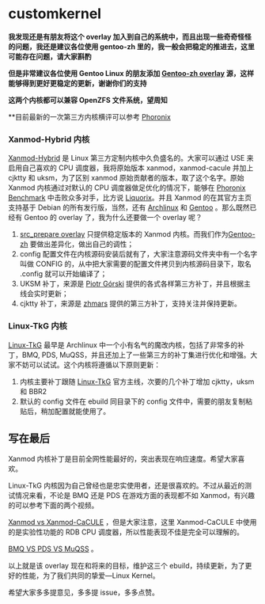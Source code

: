 # customkernel

**我发现还是有朋友将这个 overlay 加入到自己的系统中，而且出现一些奇奇怪怪的问题，我还是建议各位使用 gentoo-zh 里的，我一般会把稳定的推进去，这里可能存在问题，请大家斟酌**

**但是非常建议各位使用 Gentoo Linux 的朋友添加 [Gentoo-zh overlay](https://github.com/microcai/gentoo-zh) 源，这样能够得到更好更稳定的更新，谢谢你们的支持**

**这两个内核都可以兼容 OpenZFS 文件系统，望周知**

**目前最新的一次第三方内核横评可以参考 [Phoronix](https://www.phoronix.com/scan.php?page=article&item=ryzen5-xanmod-liquorix&num=1)

### Xanmod-Hybrid 内核

[Xanmod-Hybrid](https://xanmod.org/) 是 Linux 第三方定制内核中久负盛名的。大家可以通过 USE 来启用自己喜欢的 CPU 调度器，我将原始版本 xanmod，xanmod-cacule 并加上 cjktty 和 uksm，为了区别 xanmod 原始贡献者的版本，取了这个名字。原始 Xanmod 内核通过对默认的 CPU 调度器做足优化的情况下，能够在 [Phoronix Benchmark](https://www.phoronix.com/scan.php?page=article&item=xanmod-2020-kernel&num=3) 中击败众多对手，比方说 [Liquorix](https://liquorix.net/)。并且 Xanmod 的在其官方主页支持基于 Debian 的所有发行版，当然，还有 [Archlinux](https://aur.archlinux.org/packages/linux-xanmod/) 和 [Gentoo](https://gitlab.com/src_prepare/src_prepare-overlay/-/tree/master/sys-kernel/xanmod-sources) 。那么既然已经有 Gentoo 的 overlay 了，我为什么还要做一个 overlay 呢？

1. [src_prepare overlay](https://gitlab.com/src_prepare/src_prepare-overlay) 只提供稳定版本的 Xanmod 内核。而我们作为[Gentoo-zh](https://github.com/microcai/gentoo-zh) 要做出差异化，做出自己的调性；
2. config 配置文件在内核源码安装后就有了，大家注意源码文件夹中有一个名字叫做 CONFIG 的，从中把大家需要的配置文件拷贝到内核源码目录下，取名 .config 就可以开始编译了；
3. UKSM 补丁，来源是 [Piotr Górski](https://gitlab.com/sirlucjan/kernel-patches/-/tree/master) 提供的各式各样第三方补丁，并且根据主线会实时更新；
4. cjktty 补丁，来源是 [zhmars](https://github.com/zhmars/cjktty-patches) 提供的第三方补丁，支持关注并保持更新。

### Linux-TkG 内核

[Linux-TkG](https://github.com/Frogging-Family/linux-tkg) 最早是 Archlinux 中一个小有名气的魔改内核，包括了非常多的补丁，BMQ, PDS, MuQSS，并且还加上了一些第三方的补丁集进行优化和增强。大家不妨可以试试。这个内核将遵循以下原则更新：

1. 内核主要补丁跟随 [Linux-TkG](https://github.com/Frogging-Family/linux-tkg) 官方主线，次要的几个补丁增加 cjktty，uksm 和 BBR2
2. 默认的 config 文件在 ebuild 同目录下的 config 文件中，需要的朋友复制粘贴后，稍加配置就能使用了。

## 写在最后

Xanmod 内核补丁是目前全网性能最好的，突出表现在响应速度。希望大家喜欢。

Linux-TkG 内核因为自己曾经也是忠实使用者，还是很喜欢的。不过从最近的测试情况来看，不论是 BMQ 还是 PDS 在游戏方面的表现都不如 Xanmod，有兴趣的可以参考下面的两个视频。

[Xanmod vs Xanmod-CaCULE](https://www.youtube.com/watch?v=mNKXumLlxII&t) ，但是大家注意，这里 Xanmod-CaCULE 中使用的是实验性功能的 RDB CPU 调度器，所以性能表现不佳是完全可以理解的。

[BMQ VS PDS VS MuQSS](https://www.youtube.com/watch?v=-qFXu_5T9Dg&t) 。

以上就是该 overlay 现在和将来的目标，维护这三个 ebuild，持续更新，为了更好的性能，为了我们共同的挚爱—Linux Kernel。

希望大家多多提意见，多多提 issue，多多点赞。
